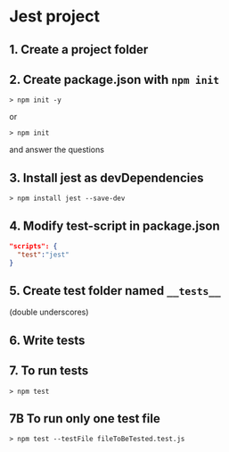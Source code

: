 # Jest project

## 1. Create a project folder

## 2. Create package.json with `npm init`
```shell
> npm init -y
```

or
```shell
> npm init
```

and answer the questions

## 3. Install jest as devDependencies

```shell
> npm install jest --save-dev
```

## 4. Modify test-script in package.json
```json
"scripts": {
  "test":"jest"
}
```

## 5. Create test folder named ``__tests__`` 
(double underscores)

## 6. Write tests

## 7. To run tests

```shell
> npm test
```

## 7B To run only one test file
```shell
> npm test --testFile fileToBeTested.test.js
```
